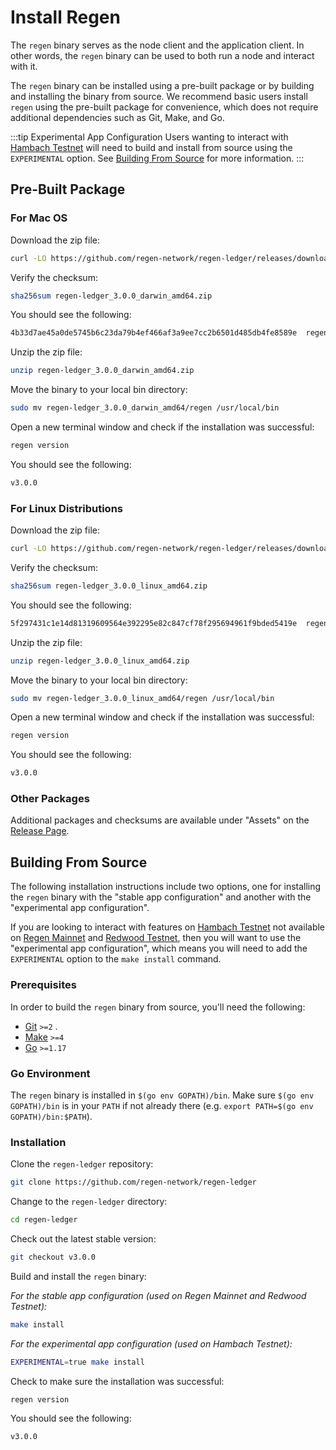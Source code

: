 # Install Regen

The `regen` binary serves as the node client and the application client. In other words, the `regen` binary can be used to both run a node and interact with it.

The `regen` binary can be installed using a pre-built package or by building and installing the binary from source. We recommend basic users install `regen` using the pre-built package for convenience, which does not require additional dependencies such as Git, Make, and Go.

:::tip Experimental App Configuration
Users wanting to interact with [Hambach Testnet](live-networks.md#hambach-testnet) will need to build and install from source using the `EXPERIMENTAL` option. See [Building From Source](#building-from-source) for more information.
:::

## Pre-Built Package

### For Mac OS

Download the zip file:

```bash
curl -LO https://github.com/regen-network/regen-ledger/releases/download/v3.0.0/regen-ledger_3.0.0_darwin_amd64.zip
```

Verify the checksum:

```bash
sha256sum regen-ledger_3.0.0_darwin_amd64.zip
```

You should see the following:

```bash
4b33d7ae45a0de5745b6c23da79b4ef466af3a9ee7cc2b6501d485db4fe8589e  regen-ledger_3.0.0_darwin_amd64.zip
```

Unzip the zip file:

```bash
unzip regen-ledger_3.0.0_darwin_amd64.zip
```

Move the binary to your local bin directory:

```bash
sudo mv regen-ledger_3.0.0_darwin_amd64/regen /usr/local/bin
```

Open a new terminal window and check if the installation was successful:

```bash
regen version
```

You should see the following:

```bash
v3.0.0
```

### For Linux Distributions

Download the zip file:

```bash
curl -LO https://github.com/regen-network/regen-ledger/releases/download/v3.0.0/regen-ledger_3.0.0_linux_amd64.zip
```

Verify the checksum:

```bash
sha256sum regen-ledger_3.0.0_linux_amd64.zip
```

You should see the following:

```bash
5f297431c1e14d81319609564e392295e82c847cf78f295694961f9bded5419e  regen-ledger_3.0.0_linux_amd64.zip
```

Unzip the zip file:

```bash
unzip regen-ledger_3.0.0_linux_amd64.zip
```

Move the binary to your local bin directory:

```bash
sudo mv regen-ledger_3.0.0_linux_amd64/regen /usr/local/bin
```

Open a new terminal window and check if the installation was successful:

```bash
regen version
```

You should see the following:

```bash
v3.0.0
```

### Other Packages

Additional packages and checksums are available under "Assets" on the [Release Page](https://github.com/regen-network/regen-ledger/releases/tag/v3.0.0).

## Building From Source

The following installation instructions include two options, one for installing the `regen` binary with the "stable app configuration" and another with the "experimental app configuration".

If you are looking to interact with features on [Hambach Testnet](live-networks.md#hambach-testnet) not available on [Regen Mainnet](live-networks.md#regen-mainnet) and [Redwood Testnet](live-networks.md#redwood-testnet), then you will want to use the "experimental app configuration", which means you will need to add the `EXPERIMENTAL` option to the `make install` command.

### Prerequisites

In order to build the `regen` binary from source, you'll need the following: 

- [Git](https://git-scm.com) `>=2` .
- [Make](https://www.gnu.org/software/make/) `>=4`
- [Go](https://golang.org/) `>=1.17`

### Go Environment

The `regen` binary is installed in `$(go env GOPATH)/bin`. Make sure `$(go env GOPATH)/bin` is in your `PATH` if not already there (e.g. `export PATH=$(go env GOPATH)/bin:$PATH`).

### Installation

Clone the `regen-ledger` repository:

```bash
git clone https://github.com/regen-network/regen-ledger
```

Change to the `regen-ledger` directory:

```bash
cd regen-ledger
```

Check out the latest stable version:

```bash
git checkout v3.0.0
```

Build and install the `regen` binary:

*For the stable app configuration (used on Regen Mainnet and Redwood Testnet):*

```bash
make install
```

*For the experimental app configuration (used on Hambach Testnet):*

```bash
EXPERIMENTAL=true make install
```

Check to make sure the installation was successful:

```bash
regen version
```

You should see the following:

```bash
v3.0.0
```